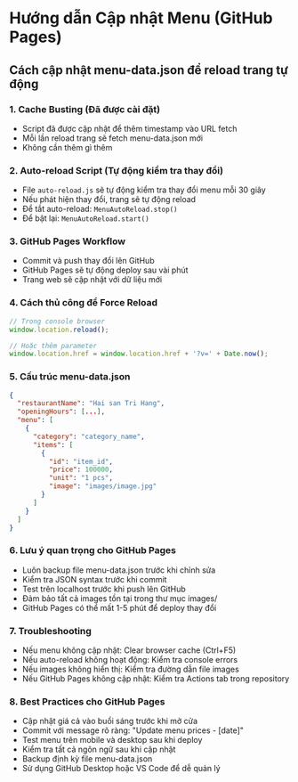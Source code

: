 # Hướng dẫn Cập nhật Menu (GitHub Pages)

## Cách cập nhật menu-data.json để reload trang tự động

### 1. Cache Busting (Đã được cài đặt)
- Script đã được cập nhật để thêm timestamp vào URL fetch
- Mỗi lần reload trang sẽ fetch menu-data.json mới
- Không cần thêm gì thêm

### 2. Auto-reload Script (Tự động kiểm tra thay đổi)
- File `auto-reload.js` sẽ tự động kiểm tra thay đổi menu mỗi 30 giây
- Nếu phát hiện thay đổi, trang sẽ tự động reload
- Để tắt auto-reload: `MenuAutoReload.stop()`
- Để bật lại: `MenuAutoReload.start()`

### 3. GitHub Pages Workflow
- Commit và push thay đổi lên GitHub
- GitHub Pages sẽ tự động deploy sau vài phút
- Trang web sẽ cập nhật với dữ liệu mới

### 4. Cách thủ công để Force Reload
```javascript
// Trong console browser
window.location.reload();

// Hoặc thêm parameter
window.location.href = window.location.href + '?v=' + Date.now();
```

### 5. Cấu trúc menu-data.json
```json
{
  "restaurantName": "Hai san Tri Hang",
  "openingHours": [...],
  "menu": [
    {
      "category": "category_name",
      "items": [
        {
          "id": "item_id",
          "price": 100000,
          "unit": "1 pcs",
          "image": "images/image.jpg"
        }
      ]
    }
  ]
}
```

### 6. Lưu ý quan trọng cho GitHub Pages
- Luôn backup file menu-data.json trước khi chỉnh sửa
- Kiểm tra JSON syntax trước khi commit
- Test trên localhost trước khi push lên GitHub
- Đảm bảo tất cả images tồn tại trong thư mục images/
- GitHub Pages có thể mất 1-5 phút để deploy thay đổi

### 7. Troubleshooting
- Nếu menu không cập nhật: Clear browser cache (Ctrl+F5)
- Nếu auto-reload không hoạt động: Kiểm tra console errors
- Nếu images không hiển thị: Kiểm tra đường dẫn file images
- Nếu GitHub Pages không cập nhật: Kiểm tra Actions tab trong repository

### 8. Best Practices cho GitHub Pages
- Cập nhật giá cả vào buổi sáng trước khi mở cửa
- Commit với message rõ ràng: "Update menu prices - [date]"
- Test menu trên mobile và desktop sau khi deploy
- Kiểm tra tất cả ngôn ngữ sau khi cập nhật
- Backup định kỳ file menu-data.json
- Sử dụng GitHub Desktop hoặc VS Code để dễ quản lý 